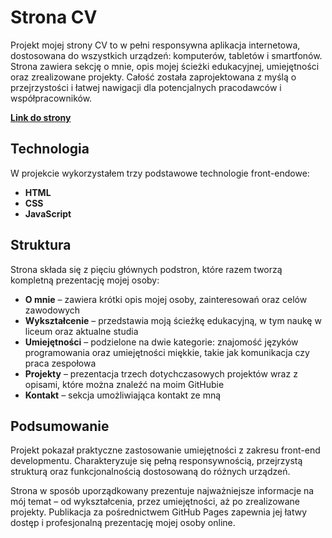 # Strona CV


Projekt mojej strony CV to w pełni responsywna aplikacja internetowa, dostosowana do wszystkich urządzeń: komputerów, tabletów i smartfonów. Strona zawiera sekcję o mnie, opis mojej ścieżki edukacyjnej, umiejętności oraz zrealizowane projekty. Całość została zaprojektowana z myślą o przejrzystości i łatwej nawigacji dla potencjalnych pracodawców i współpracowników.  

[**Link do strony**](https://capsaymon.github.io/CV)


## Technologia  

W projekcie wykorzystałem trzy podstawowe technologie front-endowe:  

- **HTML**
- **CSS** 
- **JavaScript**


## Struktura  

Strona składa się z pięciu głównych podstron, które razem tworzą kompletną prezentację mojej osoby:  

- **O mnie** – zawiera krótki opis mojej osoby, zainteresowań oraz celów zawodowych  
- **Wykształcenie** – przedstawia moją ścieżkę edukacyjną, w tym naukę w liceum oraz aktualne studia  
- **Umiejętności** – podzielone na dwie kategorie: znajomość języków programowania oraz umiejętności miękkie, takie jak komunikacja czy praca zespołowa  
- **Projekty** – prezentacja trzech dotychczasowych projektów wraz z opisami, które można znaleźć na moim GitHubie  
- **Kontakt** – sekcja umożliwiająca kontakt ze mną  


## Podsumowanie  

Projekt pokazał praktyczne zastosowanie umiejętności z zakresu front-end developmentu. Charakteryzuje się pełną responsywnością, przejrzystą strukturą oraz funkcjonalnością dostosowaną do różnych urządzeń.  

Strona w sposób uporządkowany prezentuje najważniejsze informacje na mój temat – od wykształcenia, przez umiejętności, aż po zrealizowane projekty. Publikacja za pośrednictwem GitHub Pages zapewnia jej łatwy dostęp i profesjonalną prezentację mojej osoby online.  

